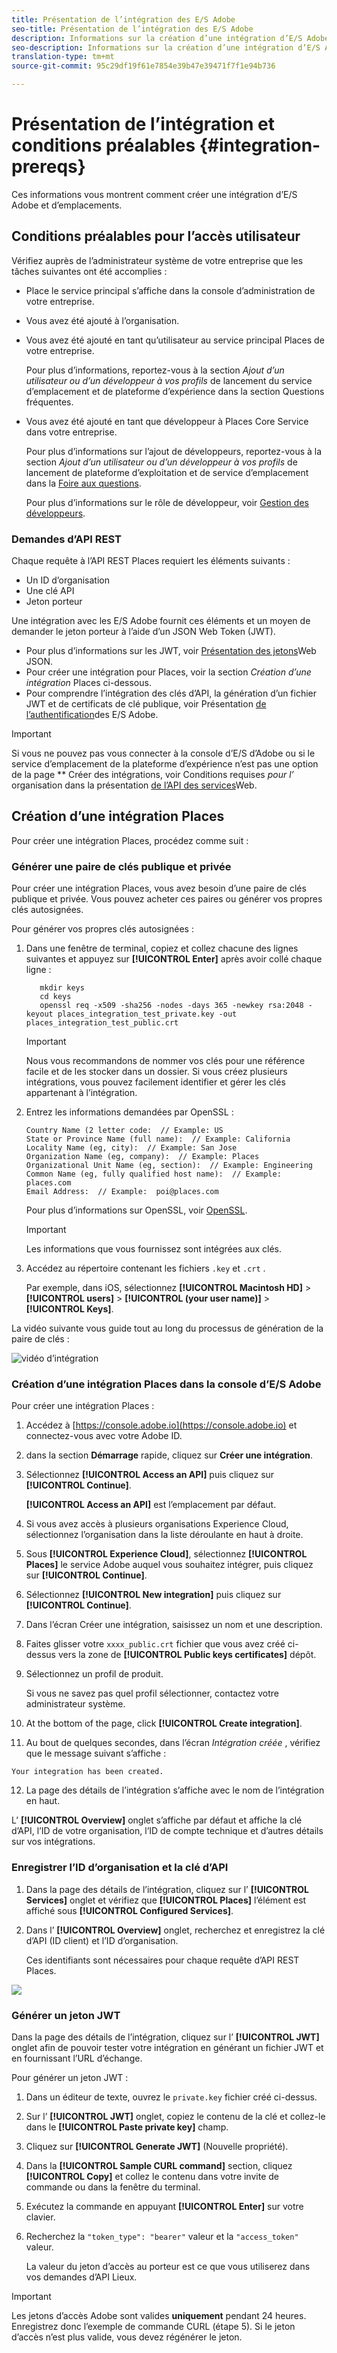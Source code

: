 ```yaml
---
title: Présentation de l’intégration des E/S Adobe
seo-title: Présentation de l’intégration des E/S Adobe
description: Informations sur la création d’une intégration d’E/S Adobe.
seo-description: Informations sur la création d’une intégration d’E/S Adobe.
translation-type: tm+mt
source-git-commit: 95c29df19f61e7854e39b47e39471f7f1e94b736

---
```



# Présentation de l’intégration et conditions préalables {#integration-prereqs}

Ces informations vous montrent comment créer une intégration d’E/S Adobe et d’emplacements.

## Conditions préalables pour l’accès utilisateur

Vérifiez auprès de l’administrateur système de votre entreprise que les tâches suivantes ont été accomplies :

* Place le service principal s’affiche dans la console d’administration de votre entreprise.
* Vous avez été ajouté à l’organisation.
* Vous avez été ajouté en tant qu’utilisateur au service principal Places de votre entreprise.

   Pour plus d’informations, reportez-vous à la section *Ajout d’un utilisateur ou d’un développeur à vos profils* de lancement du service d’emplacement et de plateforme d’expérience dans la section Questions [](/help/places-faqs.md)fréquentes.

* Vous avez été ajouté en tant que développeur à Places Core Service dans votre entreprise.

   Pour plus d’informations sur l’ajout de développeurs, reportez-vous à la section *Ajout d’un utilisateur ou d’un développeur à vos profils* de lancement de plateforme d’exploitation et de service d’emplacement dans la [Foire aux questions](/help/places-faqs.md).

   Pour plus d’informations sur le rôle de développeur, voir [Gestion des développeurs](https://helpx.adobe.com/enterprise/using/manage-developers.html).

### Demandes d’API REST

Chaque requête à l’API REST Places requiert les éléments suivants :

* Un ID d’organisation
* Une clé API
* Jeton porteur

Une intégration avec les E/S Adobe fournit ces éléments et un moyen de demander le jeton porteur à l’aide d’un JSON Web Token (JWT).

* Pour plus d’informations sur les JWT, voir [Présentation des jetons](https://jwt.io/introduction/)Web JSON.
* Pour créer une intégration pour Places, voir la section *Création d’une intégration* Places ci-dessous.
* Pour comprendre l’intégration des clés d’API, la génération d’un fichier JWT et de certificats de clé publique, voir Présentation [de l’authentification](https://www.adobe.io/apis/cloudplatform/console/authentication/gettingstarted.html)des E/S Adobe.

>[!IMPORTANT]
>
>Si vous ne pouvez pas vous connecter à la console d’E/S d’Adobe ou si le service d’emplacement de la plateforme d’expérience n’est pas une option de la page ** Créer des intégrations, voir Conditions requises *pour l’* organisation dans la présentation [de l’API des services](/help/web-service-api/places-web-services.md)Web.

## Création d’une intégration Places

Pour créer une intégration Places, procédez comme suit :

### Générer une paire de clés publique et privée

Pour créer une intégration Places, vous avez besoin d’une paire de clés publique et privée. Vous pouvez acheter ces paires ou générer vos propres clés autosignées.

Pour générer vos propres clés autosignées :

1. Dans une fenêtre de terminal, copiez et collez chacune des lignes suivantes et appuyez sur **[!UICONTROL Enter]** après avoir collé chaque ligne :

   ```text
      mkdir keys
      cd keys
      openssl req -x509 -sha256 -nodes -days 365 -newkey rsa:2048 -keyout places_integration_test_private.key -out    places_integration_test_public.crt
   ```

   >[!IMPORTANT]
   >
   >Nous vous recommandons de nommer vos clés pour une référence facile et de les stocker dans un dossier. Si vous créez plusieurs intégrations, vous pouvez facilement identifier et gérer les clés appartenant à l’intégration.

2. Entrez les informations demandées par OpenSSL :

   ```text
   Country Name (2 letter code:  // Example: US
   State or Province Name (full name):  // Example: California
   Locality Name (eg, city):  // Example: San Jose
   Organization Name (eg, company):  // Example: Places
   Organizational Unit Name (eg, section):  // Example: Engineering
   Common Name (eg, fully qualified host name):  // Example: places.com
   Email Address:  // Example:  poi@places.com
   ```

   Pour plus d’informations sur OpenSSL, voir [OpenSSL](https://www.openssl.org/).

   >[!IMPORTANT]
   >
   >Les informations que vous fournissez sont intégrées aux clés.

3. Accédez au répertoire contenant les fichiers `.key` et `.crt` .

   Par exemple, dans iOS, sélectionnez **[!UICONTROL Macintosh HD]** &gt; **[!UICONTROL users]** &gt; **[!UICONTROL (your user name)]** &gt; **[!UICONTROL Keys]**.

La vidéo suivante vous guide tout au long du processus de génération de la paire de clés :

![vidéo d’intégration](/help/assets/places_integration_video.gif)

### Création d’une intégration Places dans la console d’E/S Adobe

Pour créer une intégration Places :

1. Accédez à [https://console.adobe.io](https://console.adobe.io) et connectez-vous avec votre Adobe ID.
2. dans la section **Démarrage** rapide, cliquez sur **Créer une intégration**.
3. Sélectionnez **[!UICONTROL Access an API]** puis cliquez sur **[!UICONTROL Continue]**.

   **[!UICONTROL Access an API]** est l’emplacement par défaut.

4. Si vous avez accès à plusieurs organisations Experience Cloud, sélectionnez l’organisation dans la liste déroulante en haut à droite.
5. Sous **[!UICONTROL Experience Cloud]**, sélectionnez **[!UICONTROL Places]** le service Adobe auquel vous souhaitez intégrer, puis cliquez sur **[!UICONTROL Continue]**.
6. Sélectionnez **[!UICONTROL New integration]** puis cliquez sur **[!UICONTROL Continue]**.
7. Dans l’écran Créer une intégration, saisissez un nom et une description.
8. Faites glisser votre `xxxx_public.crt` fichier que vous avez créé ci-dessus vers la zone de **[!UICONTROL Public keys certificates]** dépôt.
9. Sélectionnez un profil de produit.

   Si vous ne savez pas quel profil sélectionner, contactez votre administrateur système.
10. At the bottom of the page, click **[!UICONTROL Create integration]**.
11. Au bout de quelques secondes, dans l’écran *Intégration créée* , vérifiez que le message suivant s’affiche :

   `Your integration has been created.`

12. La page des détails de l’intégration s’affiche avec le nom de l’intégration en haut.

   L’ **[!UICONTROL Overview]** onglet s’affiche par défaut et affiche la clé d’API, l’ID de votre organisation, l’ID de compte technique et d’autres détails sur vos intégrations.

### Enregistrer l’ID d’organisation et la clé d’API

1. Dans la page des détails de l’intégration, cliquez sur l’ **[!UICONTROL Services]** onglet et vérifiez que **[!UICONTROL Places]** l’élément est affiché sous **[!UICONTROL Configured Services]**.
2. Dans l’ **[!UICONTROL Overview]** onglet, recherchez et enregistrez la clé d’API (ID client) et l’ID d’organisation.

   Ces identifiants sont nécessaires pour chaque requête d’API REST Places.

![](/help/assets/places_orgid_api-key.png)

### Générer un jeton JWT

Dans la page des détails de l’intégration, cliquez sur l’ **[!UICONTROL JWT]** onglet afin de pouvoir tester votre intégration en générant un fichier JWT et en fournissant l’URL d’échange.

Pour générer un jeton JWT :

1. Dans un éditeur de texte, ouvrez le `private.key` fichier créé ci-dessus.
2. Sur l’ **[!UICONTROL JWT]** onglet, copiez le contenu de la clé et collez-le dans le **[!UICONTROL Paste private key]** champ.
3. Cliquez sur **[!UICONTROL Generate JWT]** (Nouvelle propriété).
4. Dans la **[!UICONTROL Sample CURL command]** section, cliquez **[!UICONTROL Copy]** et collez le contenu dans votre invite de commande ou dans la fenêtre du terminal.
5. Exécutez la commande en appuyant **[!UICONTROL Enter]** sur votre clavier.
6. Recherchez la `"token_type": "bearer"` valeur et la `"access_token"` valeur.

   La valeur du jeton d’accès au porteur est ce que vous utiliserez dans vos demandes d’API Lieux.

>[!IMPORTANT]
>
>Les jetons d’accès Adobe sont valides **uniquement** pendant 24 heures. Enregistrez donc l’exemple de commande CURL (étape 5). Si le jeton d’accès n’est plus valide, vous devez régénérer le jeton.